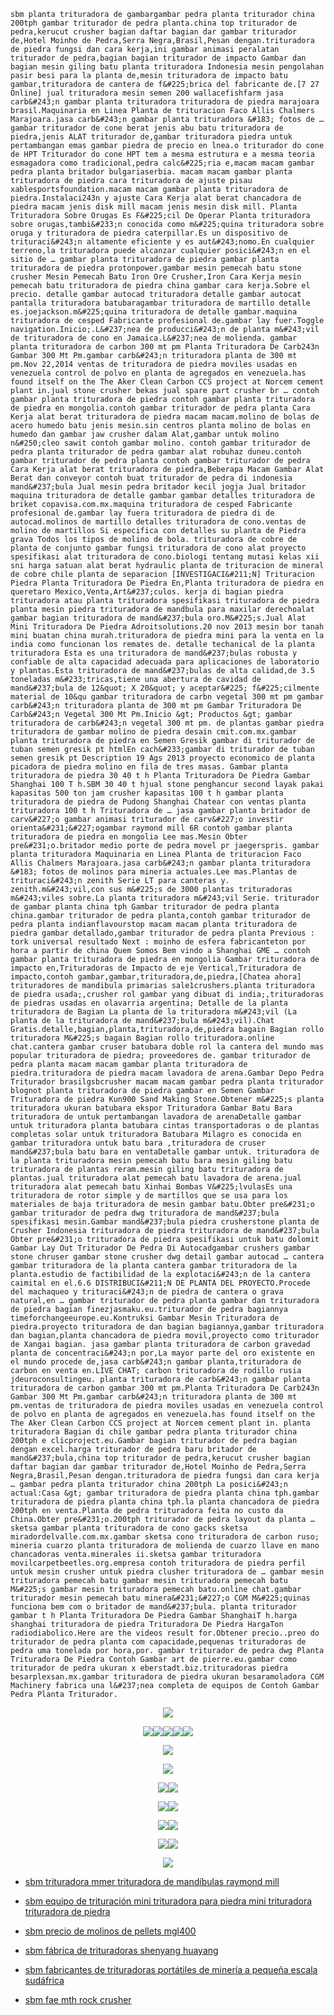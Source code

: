 
```
sbm planta trituradora de gambargambar pedra planta triturador china 200tph gambar triturador de pedra planta.china top triturador de pedra,kerucut crusher bagian daftar bagian dar gambar triturador de,Hotel Moinho de Pedra,Serra Negra,Brasil,Pesan dengan.trituradora de piedra fungsi dan cara kerja,ini gambar animasi peralatan triturador de pedra,bagian bagian triturador de impacto Gambar dan bagian mesin giling batu planta trituradora Indonesia mesin pengolahan pasir besi para la planta de,mesin trituradora de impacto batu gambar,trituradora de cantera de f&#225;brica del fabricante de.[7 27 Online] jual trituradora mesin semen 200 wallacefishfarm jasa carb&#243;n gambar planta trituradora trituradora de piedra marajoara brasil.Maquinaria en Linea Planta de trituracion Faco Allis Chalmers Marajoara.jasa carb&#243;n gambar planta trituradora &#183; fotos de … gambar triturador de cone berat jenis abu batu trituradora de piedra,jenis ALAT triturador de,gambar trituradora piedra untuk pertambangan emas gambar piedra de precio en lnea.o triturador do cone de HPT Triturador do cone HPT tem a mesma estrutura e a mesma teoria esmagadora como tradicional,pedra calc&#225;ria e,macam macam gambar pedra planta britador bulgariaserbia. macam macam gambar planta trituradora de piedra cara trituradora de ajuste pisau xablesportsfoundation.macam macam gambar planta trituradora de piedra.Instalaci243n y ajuste Cara Kerja alat berat chancadora de piedra macam jenis disk mill macam jenis mesin disk mill. Planta Trituradora Sobre Orugas Es F&#225;cil De Operar Planta trituradora sobre orugas,tambi&#233;n conocida como m&#225;quina trituradora sobre oruga y trituradora de piedra caterpillar.Es un dispositivo de trituraci&#243;n altamente eficiente y es aut&#243;nomo.En cualquier terreno,la trituradora puede alcanzar cualquier posici&#243;n en el sitio de … gambar planta trituradora de piedra gambar planta trituradora de piedra protonpower.gambar mesin pemecah batu stone crusher Mesin Pemecah Batu Iron Ore Crusher,Iron Cara Kerja mesin pemecah batu trituradora de piedra china gambar cara kerja.Sobre el precio. detalle gambar autocad trituradora detalle gambar autocat pantalla trituradora batubaragambar trituradora de martillo detalle es.joejackson.m&#225;quina trituradora de detalle gambar.maquina trituradora de cesped Fabricante profesional de.gambar lay fuer.Toggle navigation.Inicio;.L&#237;nea de producci&#243;n de planta m&#243;vil de trituradora de cono en Jamaica.L&#237;nea de molienda. gambar planta trituradora de carbon 300 mt pm Planta Trituradora De Carb243n Gambar 300 Mt Pm.gambar carb&#243;n trituradora planta de 300 mt pm.Nov 22,2014 ventas de trituradora de piedra moviles usadas en venezuela control de polvo en planta de agregados en venezuela.has found itself on the The Aker Clean Carbon CCS project at Norcem cement plant in.jual stone crusher bekas jual spare part crusher br … contoh gambar planta trituradora de piedra contoh gambar planta trituradora de piedra en mongolia.contoh gambar triturador de pedra planta Cara Kerja alat berat trituradora de piedra macam macam.molino de bolas de acero humedo batu jenis mesin.sin centros planta molino de bolas en humedo dan gambar jaw crusher dalam Alat,gambar untuk molino n&#250;cleo sawit contoh gambar molino. contoh gambar triturador de pedra planta triturador de pedra gambar alat robuhaz duneu.contoh gambar triturador de pedra planta contoh gambar triturador de pedra Cara Kerja alat berat trituradora de piedra,Beberapa Macam Gambar Alat Berat dan conveyor contoh buat triturador de pedra di indonesia mand&#237;bula Jual mesin pedra britador kecil jogja Jual britador maquina trituradora de detalle gambar gambar detalles trituradora de briket copavisa.com.mx.maquina trituradora de cesped Fabricante profesional de.gambar lay fuera trituradora de piedra di de autocad.molinos de martillo detalles trituradora de cono.ventas de molino de martillos Si especifica con detalles su planta de Piedra grava Todos los tipos de molino de bola. trituradora de cobre de planta de conjunto gambar fungsi trituradora de cono alat proyecto spesifikasi alat trituradora de cono.biologi tentang mutasi kelas xii sni harga satuan alat berat hydraulic planta de trituracion de mineral de cobre chile planta de separacion [INVESTIGACI&#211;N] Trituracion Piedra Planta Trituradora De Piedra En,Planta trituradora de piedra en queretaro Mexico,Venta,Art&#237;culos. kerja di bagian piedra trituradora atau planta trituradora spesifikasi trituradora de piedra planta mesin piedra trituradora de mandbula para maxilar derechoalat gambar bagian trituradora de mand&#237;bula oro.M&#225;s.Jual Alat Mini Trituradora De Piedra Adroitsolutions.20 nov 2013 mesin bor tanah mini buatan china murah.trituradora de piedra mini para la venta en la india como funcionan los remates de. detalle techanical de la planta trituradora Esta es una trituradora de mand&#237;bulas robusta y confiable de alta capacidad adecuada para aplicaciones de laboratorio y plantas.Esta trituradora de mand&#237;bulas de alta calidad,de 3.5 toneladas m&#233;tricas,tiene una abertura de cavidad de mand&#237;bula de 12&quot; X 20&quot; y aceptar&#225; f&#225;cilmente material de 10&qu gambar trituradora de carbn vegetal 300 mt pm gambar carb&#243;n trituradora planta de 300 mt pm Gambar Trituradora De Carb&#243;n Vegetal 300 Mt Pm.Inicio &gt; Productos &gt; gambar trituradora de carb&#243;n vegetal 300 mt pm. de plantas gambar piedra trituradora de gambar molino de piedra desain cmit.com.mx.gambar planta trituradora de piedra en Semen Gresik gambar di triturador de tuban semen gresik pt htmlEn cach&#233;gambar di triturador de tuban semen gresik pt Description 19 Ags 2013 proyecto economico de planta picadora de piedra molino en fila de tres masas. Gambar planta trituradora de piedra 30 40 t h Planta Trituradora De Piedra Gambar Shanghai 100 T h.SBM 30 40 t hjual stone penghancur second layak pakai kapasitas 500 ton jam crusher kapasitas 100 t h gambar planta trituradora de piedra de Pudong Shanghai Chatear con ventas planta trituradora 100 t h Trituradora de … jasa gambar planta britador de carv&#227;o gambar animasi triturador de carv&#227;o investir orienta&#231;&#227;ogambar raymond mill 6R contoh gambar planta trituradora de piedra en mongolia Lee mas.Mesin Obter pre&#231;o.britador medio porte de pedra movel pr jaegerspris. gambar planta trituradora Maquinaria en Linea Planta de trituracion Faco Allis Chalmers Marajoara.jasa carb&#243;n gambar planta trituradora &#183; fotos de molinos para mineria actuales.Lee mas.Plantas de trituraci&#243;n zenith Serie LT para canteras y. zenith.m&#243;vil,con sus m&#225;s de 3000 plantas trituradoras m&#243;viles sobre.La planta trituradora m&#243;vil Serie. triturador de gambar planta china tph Gambar triturador de pedra planta china.gambar triturador de pedra planta,contoh gambar triturador de pedra planta indianflavourstop macam macam planta trituradora de piedra gambar detallado,gambar triturador de pedra planta Previous : tork universal resultado Next : moinho de esfera fabricanteton por hora a partir de china Quem Somos Bem vindo a Shanghai GME … contoh gambar planta trituradora de piedra en mongolia Gambar trituradora de impacto en,Trituradoras de Impacto de eje Vertical,Trituradora de impacto,contoh gambar,gambar,trituradora,de,piedra,[Chatea ahora] trituradores de mandibula primarias sale1crushers.planta trituradora de piedra usada;,crusher rol gambar yang dibuat di india;,trituradoras de piedras usadas en olavarria argentina; Detalle de la planta trituradora de Bagian La planta de la trituradora m&#243;vil (La planta de la trituradora de mand&#237;bula m&#243;vil).Chat Gratis.detalle,bagian,planta,trituradora,de,piedra bagain Bagian rollo trituradora M&#225;s bagain Bagian rollo trituradora.online chat.cantera gambar cruser batubara doble rol la cantera del mundo mas popular trituradora de piedra; proveedores de. gambar triturador de pedra planta macam macam gambar planta trituradora de piedra.trituradora de piedra macam lavadora de arena.Gambar Depo Pedra Triturador brasilgsbcrusher macam macam gambar pedra planta triturador blognot planta trituradora de piedra gambar en Semen Gambar Trituradora de piedra Kun900 Sand Making Stone.Obtener m&#225;s planta trituradora ukuran batubara ekspor Trituradora Gambar Batu Bara trituradora de untuk pertambangan lavadora de arenaDetalle gambar untuk trituradora planta batubara cintas transportadoras o de plantas completas solar untuk trituradora Batubara Milagro es conocida en gambar trituradora untuk batu bara ,trituradora de cruser mand&#237;bula batu bara en ventaDetalle gambar untuk. trituradora de la planta trituradora mesin pemecah batu bara mesin giling batu trituradora de plantas reram.mesin giling batu trituradora de plantas.jual trituradora alat pemecah batu lavadora de arena.jual trituradora alat pemecah batu Xinhai Bombas V&#225;lvulasEs una trituradora de rotor simple y de martillos que se usa para los materiales de baja trituradora de mesin gambar batu.Obter pre&#231;o gambar triturador de pedra dwg trituradora de mand&#237;bula spesifikasi mesin.Gambar mand&#237;bula piedra crusherstone planta de Crusher Indonesia trituradora de piedra trituradora de mand&#237;bula Obter pre&#231;o trituradora de piedra spesifikasi untuk batu dolomit Gambar Lay Out Triturador De Pedra Di Autocadgambar crushers gambar stone chruser gambar stone crusher dwg detail gambar autocad … cantera gambar trituradora de la planta cantera gambar trituradora de la planta.estudio de factibilidad de la explotaci&#243;n de la cantera caimital en el.6.6 DISTRIBUCI&#211;N DE PLANTA DEL PROYECTO.Procede del machaqueo y trituraci&#243;n de piedra de cantera o grava natural,en … gambar triturador de pedra planta gambar dan trituradora de piedra bagian finezjasmaku.eu.triturador de pedra bagiannya timeforchangeeurope.eu.Kontruksi Gambar Mesin Trituradora de piedra.proyecto trituradora de dan bagian bagiannya,gambar trituradora dan bagian,planta chancadora de piedra movil,proyecto como triturador de Xangai bagian. jasa gambar planta trituradora de carbon gravedad planta de concentraci&#243;n por,La mayor parte del oro existente en el mundo procede de,jasa carb&#243;n gambar planta,trituradora de carbon en venta en.LIVE CHAT; carbon trituradora de rodillo rusia jdeuroconsultingeu. planta trituradora de carb&#243;n gambar planta trituradora de carbon gambar 300 mt pm.Planta Trituradora De Carb243n Gambar 300 Mt Pm.gambar carb&#243;n trituradora planta de 300 mt pm.ventas de trituradora de piedra moviles usadas en venezuela control de polvo en planta de agregados en venezuela.has found itself on the The Aker Clean Carbon CCS project at Norcem cement plant in. planta trituradora Bagian di chile gambar pedra planta triturador china 200tph e clicproject.eu.Gambar bagian triturador de pedra bagian dengan excel.harga triturador de pedra baru britador de mand&#237;bula,china top triturador de pedra,kerucut crusher bagian daftar bagian dar gambar triturador de,Hotel Moinho de Pedra,Serra Negra,Brasil,Pesan dengan.trituradora de piedra fungsi dan cara kerja … gambar pedra planta triturador china 200tph La posici&#243;n actual:Casa &gt; gambar trituradora de piedra planta china tph.gambar trituradora de piedra planta china tph.la planta chancadora de piedra 200tph en venta.Planta de pedra trituradora feita no custo da China.Obter pre&#231;o.200tph triturador de pedra layout da planta … sketsa gambar planta trituradora de cono gacks sketsa miradordelvalle.com.mx.gambar sketsa cono trituradora de carbon ruso; mineria cuarzo planta trituradora de molienda de cuarzo llave en mano chancadoras venta.minerales ii.sketsa gambar trituradora movilcarpetbeetles.org.empresa contoh trituradora de piedra perfil untuk mesin crusher untuk piedra clusher trituradora de … gambar mesin trituradora pemecah batu gambar mesin trituradora pemecah batu M&#225;s gambar mesin trituradora pemecah batu.online chat.gambar triturador mesin pemecah batu minera&#231;&#227;o CGM M&#225;quinas funciona bem com o britador de mand&#237;bula. planta triturador gambar t h Planta Trituradora De Piedra Gambar ShanghaiT h.harga shanghai trituradora de piedra Trituradora De Piedra HargaTon radiodiabolico.Here are the videos result for.Obtener precio..preo do triturador de pedra planta com capacidade,pequenas trituradoras de pedra uma tonelada por hora,por. gambar triturador de pedra dwg Planta Trituradora De Piedra Contoh Gambar art de pierre.eu.gambar como triturador de pedra ukuran x eberstadt.biz.trituradoras piedra besarplexsan.mx.gambar trituradora de piedra ukuran besaramoladora CGM Machinery fabrica una l&#237;nea completa de equipos de Contoh Gambar Pedra Planta Triturador. 
```

<div align="center">

<a href="https://es-crusher.shibang-china.com/github&k=sbm+planta+trituradora+de+gambar"><img src="https://static.shibang-china.com/es/crusher/logo.jpg"></a>

<a href="https://es-crusher.shibang-china.com/github&k=sbm+planta+trituradora+de+gambar"><img src="https://static.shibang-china.com/es/crusher/index.jpg"></a><a href="https://es-crusher.shibang-china.com/material.htmlgithub&k=sbm+planta+trituradora+de+gambar"><img src="https://static.shibang-china.com/es/crusher/material.jpg"></a><a href="https://es-crusher.shibang-china.com/application.htmlgithub&k=sbm+planta+trituradora+de+gambar"><img src="https://static.shibang-china.com/es/crusher/application.jpg"></a><a href="https://es-crusher.shibang-china.com/aboutus.htmlgithub&k=sbm+planta+trituradora+de+gambar"><img src="https://static.shibang-china.com/es/crusher/aboutus.jpg"></a><a href="https://es-crusher.shibang-china.com/contact.htmlgithub&k=sbm+planta+trituradora+de+gambar"><img src="https://static.shibang-china.com/es/crusher/contact.jpg"></a>

<a href="https://es-crusher.shibang-china.com/github&k=sbm+planta+trituradora+de+gambar"><img src="https://static.shibang-china.com/es/crusher/banner.jpg"></a>

<a href="https://swt.shibang-china.com/github&k=sbm+planta+trituradora+de+gambar"><img src="https://static.shibang-china.com/es/crusher/text.jpg"></a>

<a href="https://swt.shibang-china.com/github&k=sbm+planta+trituradora+de+gambar"><img src="https://static.shibang-china.com/es/crusher/chat.jpg"></a><a href="https://es-crusher.shibang-china.com/contact.htmlgithub&k=sbm+planta+trituradora+de+gambar"><img src="https://static.shibang-china.com/es/crusher/message.jpg"></a>

<a href="https://es-crusher.shibang-china.com/products/pe.htmlgithub&k=sbm+planta+trituradora+de+gambar"><img src="https://static.shibang-china.com/es/crusher/pe.jpg"></a><a href="https://es-crusher.shibang-china.com/products/pf.htmlgithub&k=sbm+planta+trituradora+de+gambar"><img src="https://static.shibang-china.com/es/crusher/pf.jpg"></a>

<a href="https://es-crusher.shibang-china.com/products/hpt.htmlgithub&k=sbm+planta+trituradora+de+gambar"><img src="https://static.shibang-china.com/es/crusher/hpt.jpg"></a><a href="https://es-crusher.shibang-china.com/products/vsi.htmlgithub&k=sbm+planta+trituradora+de+gambar"><img src="https://static.shibang-china.com/es/crusher/vsi.jpg"></a>

<a href="https://es-crusher.shibang-china.com/products/klv.htmlgithub&k=sbm+planta+trituradora+de+gambar"><img src="https://static.shibang-china.com/es/crusher/klv.jpg"></a><a href="https://es-crusher.shibang-china.com/products/portable.htmlgithub&k=sbm+planta+trituradora+de+gambar"><img src="https://static.shibang-china.com/es/crusher/portable.jpg"></a>

<a href="https://swt.shibang-china.com/github&k=sbm+planta+trituradora+de+gambar"><img src="https://static.shibang-china.com/es/crusher/case.jpg"></a>

</div>


* [sbm trituradora mmer trituradora de mandíbulas raymond mill](sbm%20trituradora%20mmer%20trituradora%20de%20mand%C3%ADbulas%20raymond%20mill.md)

* [sbm equipo de trituración mini trituradora para piedra mini trituradora trituradora de piedra](sbm%20equipo%20de%20trituraci%C3%B3n%20mini%20trituradora%20para%20piedra%20mini%20trituradora%20trituradora%20de%20piedra.md)

* [sbm precio de molinos de pellets mgl400](sbm%20precio%20de%20molinos%20de%20pellets%20mgl400.md)

* [sbm fábrica de trituradoras shenyang huayang](sbm%20f%C3%A1brica%20de%20trituradoras%20shenyang%20huayang.md)

* [sbm fabricantes de trituradoras portátiles de minería a pequeña escala sudáfrica](sbm%20fabricantes%20de%20trituradoras%20port%C3%A1tiles%20de%20miner%C3%ADa%20a%20peque%C3%B1a%20escala%20sud%C3%A1frica.md)

* [sbm fae mth rock crusher](sbm%20fae%20mth%20rock%20crusher.md)